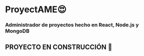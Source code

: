 # ProyectAME😍 

### Administrador de proyectos hecho en React, Node.js y MongoDB


## PROYECTO EN CONSTRUCCIÓN 🚧
